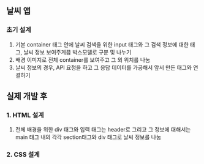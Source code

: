 ## 날씨 앱

### 초기 설계
1. 기본 container 태그 안에 날씨 검색을 위한 input 태그와 그 검색 정보에 대한 태그, 날씨 정보 보여주게끔 박스모델로 구분 및 나누기
2. 배경 이미지로 전체 container를 보여주고 그 외 위치를 나눔
3. 날씨 정보의 경우, API 요청을 하고 그 응답 데이터를 가공해서 앞서 만든 태그와 연결하기

## 실제 개발 후

### 1. HTML 설계
1. 전체 배경을 위한 div 태그와 입력 태그는 header로 그리고 그 정보에 대해서는 main 태그 내의 각각 section태그와 div 태그로 날씨 정보를 나눔

### 2. CSS 설계